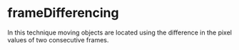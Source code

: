 # frameDifferencing
In this technique moving objects are located using the difference in the pixel values of two consecutive frames. 

